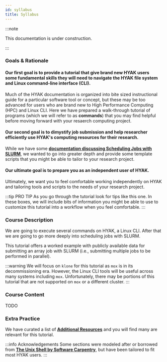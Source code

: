 ```yaml
---
id: syllabus
title: Syllabus
---
```


:::note

This documentation is under construction.

:::

### Goals & Rationale

#### Our first goal is to provide a tutorial that give brand new HYAK users some fundamental skills they will need to navigate the HYAK file system and Linux command-line interface (CLI). 

Much of the HYAK documentation is organized into bite sized instructional guide for a particular software tool or concept, but these may be too advanced for users who are brand new to High Performance Computing (HPC) and Linux CLI. Here we have prepared a walk-through tutorial of programs (which we will refer to as **commands**) that you may find helpful before moving forward with your resaerch computing project. 

#### Our second goal is to dimystify job submission and help researcher efficiently use HYAK's computing resources for their research. 

While we have some [**documentation discussing Scheduling Jobs with SLURM**](https://hyak.uw.edu/docs/compute/scheduling-jobs), we wanted to go into greater depth and provide some template scripts that you might be able to tailor to your research project. 

#### Our ultimate goal is to prepare you as an independent user of HYAK. 

Ultimately, we want you to feel comfortable working independently on HYAK and tailoring tools and scripts to the needs of your research project. 

:::tip PRO TIP
As you go through the tutorial look for tips like this one. In these boxes, we will include bits of information you might be able to use to customize this tutorial into a workflow when you feel comfortable. 
:::

### Course Description

We are going to execute several commands on HYAK, a Linux CLI. After that we are going to go more deeply into scheduling jobs with SLURM. 

This tutorial offers a worked example with publicly available data for submitting an array job with SLURM (i.e., submitting multiple jobs to be performed in parallel).

:::warning
We will focus on `klone` for this tutorial as `mox` is in its decommissioning era. However, the Linux CLI tools will be useful across many systems including `mox`. Unfortunately, there may be portions of this tutorial that are not supported on `mox` or a different cluster. 
:::

### Course Content

TODO

### Extra Practice

We have curated a list of [**Additional Resources**](https://hyak.uw.edu/docs/resources) and you will find many are relevant for this tutorial. 

:::info Acknowledgements
Some sections were modeled after or borrowed from [**The Unix Shell by Software Carpentry**](https://swcarpentry.github.io/shell-novice/index.html), but have been tailored to fit most HYAK users. 
:::
